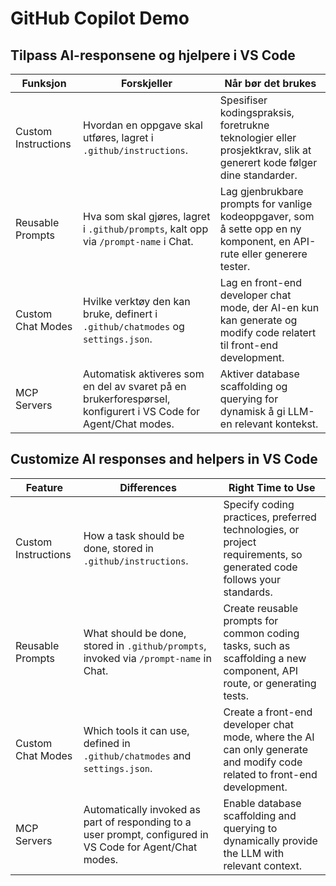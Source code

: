 # GitHub Copilot Demo

## Tilpass AI-responsene og hjelpere i VS Code

| Funksjon            | Forskjeller                                                                                                                | Når bør det brukes                                                                                                          |
| ------------------- | -------------------------------------------------------------------------------------------------------------------------- | --------------------------------------------------------------------------------------------------------------------------- |
| Custom Instructions | Hvordan en oppgave skal utføres, lagret i `.github/instructions`. | Spesifiser kodingspraksis, foretrukne teknologier eller prosjektkrav, slik at generert kode følger dine standarder. |
| Reusable Prompts    | Hva som skal gjøres, lagret i `.github/prompts`, kalt opp via `/prompt-name` i Chat.                 |  Lag gjenbrukbare prompts for vanlige kodeoppgaver, som å sette opp en ny komponent, en API-rute eller generere tester. |
| Custom Chat Modes   | Hvilke verktøy den kan bruke, definert i `.github/chatmodes` og `settings.json`.                  | Lag en front-end developer chat mode, der AI-en kun kan generate og modify code relatert til front-end development. |
| MCP Servers         | Automatisk aktiveres som en del av svaret på en brukerforespørsel, konfigurert i VS Code for Agent/Chat modes.        | Aktiver database scaffolding og querying for dynamisk å gi LLM-en relevant kontekst. |

## Customize AI responses and helpers in VS Code

| Feature             | Differences                                                                                                       | Right Time to Use                                                                                               |
| ------------------- | ----------------------------------------------------------------------------------------------------------------- | --------------------------------------------------------------------------------------------------------------- |
| Custom Instructions | How a task should be done, stored in `.github/instructions`. | Specify coding practices, preferred technologies, or project requirements, so generated code follows your standards. |
| Reusable Prompts    | What should be done, stored in `.github/prompts`, invoked via `/prompt-name` in Chat.            | Create reusable prompts for common coding tasks, such as scaffolding a new component, API route, or generating tests. |
| Custom Chat Modes   | Which tools it can use, defined in `.github/chatmodes` and `settings.json`.            | Create a front-end developer chat mode, where the AI can only generate and modify code related to front-end development. |
| MCP Servers         | Automatically invoked as part of responding to a user prompt, configured in VS Code for Agent/Chat modes.  | Enable database scaffolding and querying to dynamically provide the LLM with relevant context. |
